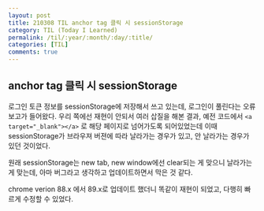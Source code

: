 ```yaml
---
layout: post
title: 210308 TIL anchor tag 클릭 시 sessionStorage
category: TIL (Today I Learned)
permalink: /til/:year/:month/:day/:title/
categories: [TIL]
comments: true
---
```


## anchor tag 클릭 시 sessionStorage

로그인 토큰 정보를 sessionStorage에 저장해서 쓰고 있는데, 로그인이 풀린다는 오류 보고가 들어왔다.
우리 쪽에선 재현이 안되서 여러 삽질을 해본 결과,
예전 코드에서 `<a target="_blank"></a>` 로 해당 페이지로 넘어가도록 되어있었는데 이때 sessionStorage가 브라우져 버젼에 따라 날라가는 경우가 있고, 안 날라가는 경우가 있던 것이었다. 

원래 sessionStorage는 new tab, new window에선 clear되는 게 맞으니 날라가는게 맞는데, 아마 버그라고 생각하고 업데이트하면서 막은 것 같다. 

chrome verion 88.x 에서 89.x로 업데이트 했더니 똑같이 재현이 되었고, 다행히 빠르게 수정할 수 있었다. 

